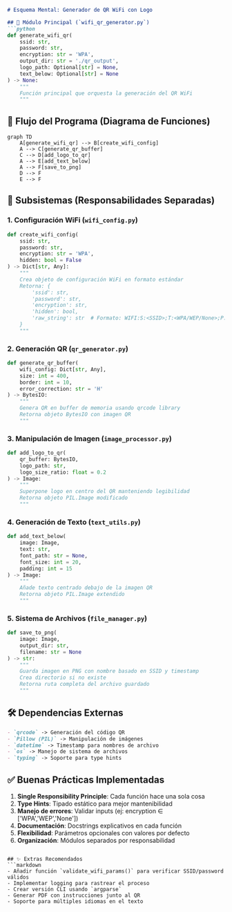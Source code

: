 ```markdown
# Esquema Mental: Generador de QR WiFi con Logo

## 📌 Módulo Principal (`wifi_qr_generator.py`)
```python
def generate_wifi_qr(
    ssid: str,
    password: str,
    encryption: str = 'WPA',
    output_dir: str = './qr_output',
    logo_path: Optional[str] = None,
    text_below: Optional[str] = None
) -> None:
    """
    Función principal que orquesta la generación del QR WiFi
    """
```

## 🔄 Flujo del Programa (Diagrama de Funciones)

```mermaid
graph TD
    A[generate_wifi_qr] --> B[create_wifi_config]
    A --> C[generate_qr_buffer]
    C --> D[add_logo_to_qr]
    A --> E[add_text_below]
    A --> F[save_to_png]
    D --> F
    E --> F
```

## 🧩 Subsistemas (Responsabilidades Separadas)

### 1. Configuración WiFi (`wifi_config.py`)
```python
def create_wifi_config(
    ssid: str,
    password: str,
    encryption: str = 'WPA',
    hidden: bool = False
) -> Dict[str, Any]:
    """
    Crea objeto de configuración WiFi en formato estándar
    Retorna: {
        'ssid': str,
        'password': str,
        'encryption': str,
        'hidden': bool,
        'raw_string': str  # Formato: WIFI:S:<SSID>;T:<WPA/WEP/None>;P:<password>;;
    }
    """
```

### 2. Generación QR (`qr_generator.py`)
```python
def generate_qr_buffer(
    wifi_config: Dict[str, Any],
    size: int = 400,
    border: int = 10,
    error_correction: str = 'H'
) -> BytesIO:
    """
    Genera QR en buffer de memoria usando qrcode library
    Retorna objeto BytesIO con imagen QR
    """
```

### 3. Manipulación de Imagen (`image_processor.py`)
```python
def add_logo_to_qr(
    qr_buffer: BytesIO,
    logo_path: str,
    logo_size_ratio: float = 0.2
) -> Image:
    """
    Superpone logo en centro del QR manteniendo legibilidad
    Retorna objeto PIL.Image modificado
    """
```

### 4. Generación de Texto (`text_utils.py`)
```python
def add_text_below(
    image: Image,
    text: str,
    font_path: str = None,
    font_size: int = 20,
    padding: int = 15
) -> Image:
    """
    Añade texto centrado debajo de la imagen QR
    Retorna objeto PIL.Image extendido
    """
```

### 5. Sistema de Archivos (`file_manager.py`)
```python
def save_to_png(
    image: Image,
    output_dir: str,
    filename: str = None
) -> str:
    """
    Guarda imagen en PNG con nombre basado en SSID y timestamp
    Crea directorio si no existe
    Retorna ruta completa del archivo guardado
    """
```

## 🛠️ Dependencias Externas
```markdown
- `qrcode` -> Generación del código QR
- `Pillow (PIL)` -> Manipulación de imágenes
- `datetime` -> Timestamp para nombres de archivo
- `os` -> Manejo de sistema de archivos
- `typing` -> Soporte para type hints
```

## ✅ Buenas Prácticas Implementadas
1. **Single Responsibility Principle**: Cada función hace una sola cosa
2. **Type Hints**: Tipado estático para mejor mantenibilidad
3. **Manejo de errores**: Validar inputs (ej: encryption ∈ ['WPA','WEP','None'])
4. **Documentación**: Docstrings explicativos en cada función
5. **Flexibilidad**: Parámetros opcionales con valores por defecto
6. **Organización**: Módulos separados por responsabilidad
```

## ✨ Extras Recomendados
```markdown
- Añadir función `validate_wifi_params()` para verificar SSID/password válidos
- Implementar logging para rastrear el proceso
- Crear versión CLI usando `argparse`
- Generar PDF con instrucciones junto al QR
- Soporte para múltiples idiomas en el texto
```


